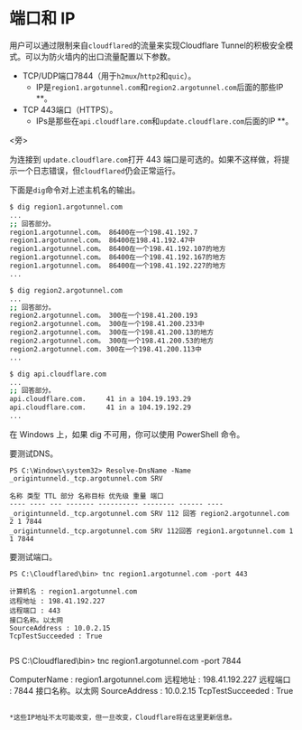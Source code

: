 # 端口和 IP

用户可以通过限制来自`cloudflared`的流量来实现Cloudflare Tunnel的积极安全模式。可以为防火墙内的出口流量配置以下参数。

* TCP/UDP端口7844（用于`h2mux`/`http2`和`quic`）。
    * IP是`region1.argotunnel.com`和`region2.argotunnel.com`后面的那些IP **。
* TCP 443端口（HTTPS）。
    * IPs是那些在`api.cloudflare.com`和`update.cloudflare.com`后面的IP **。

<旁>

为连接到 `update.cloudflare.com`打开 443 端口是可选的。如果不这样做，将提示一个日志错误，但`cloudflared`仍会正常运行。

</Aside>

下面是`dig`命令对上述主机名的输出。


```bash
$ dig region1.argotunnel.com
...
;; 回答部分。
region1.argotunnel.com。	86400在一个198.41.192.7
region1.argotunnel.com。	86400在198.41.192.47中
region1.argotunnel.com。	86400在一个198.41.192.107的地方
region1.argotunnel.com。	86400在一个198.41.192.167的地方
region1.argotunnel.com。	86400在一个198.41.192.227的地方
...
```

```bash
$ dig region2.argotunnel.com
...
;; 回答部分。
region2.argotunnel.com。	300在一个198.41.200.193
region2.argotunnel.com。	300在一个198.41.200.233中
region2.argotunnel.com。	300在一个198.41.200.13的地方
region2.argotunnel.com。	300在一个198.41.200.53的地方
region2.argotunnel.com.	300在一个198.41.200.113中
...
```

```bash
$ dig api.cloudflare.com
...
;; 回答部分。
api.cloudflare.com.     41 in a 104.19.193.29
api.cloudflare.com.     41 in a 104.19.192.29
...
```

在 Windows 上，如果 dig 不可用，你可以使用 PowerShell 命令。

要测试DNS。

```
PS C:\Windows\system32> Resolve-DnsName -Name _origintunneld._tcp.argotunnel.com SRV

名称 类型 TTL 部分 名称目标 优先级 重量 端口
---- ---- --- ------- ---------- -------- ------ ----
_origintunneld._tcp.argotunnel.com SRV 112 回答 region2.argotunnel.com 2 1 7844
_origintunneld._tcp.argotunnel.com SRV 112回答 region1.argotunnel.com 1 1 7844
```

要测试端口。

```
PS C:\Cloudflared\bin> tnc region1.argotunnel.com -port 443

计算机名 : region1.argotunnel.com
远程地址 : 198.41.192.227
远程端口 : 443
接口名称。以太网
SourceAddress : 10.0.2.15
TcpTestSucceeded : True


```
PS C:\Cloudflared\bin> tnc region1.argotunnel.com -port 7844

ComputerName : region1.argotunnel.com
远程地址 : 198.41.192.227
远程端口 : 7844
接口名称。以太网
SourceAddress : 10.0.2.15
TcpTestSucceeded : True
```

*这些IP地址不太可能改变，但一旦改变，Cloudflare将在这里更新信息。